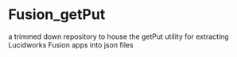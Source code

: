 # Fusion_getPut
a trimmed down repository to house the getPut utility for extracting Lucidworks Fusion apps into json files
